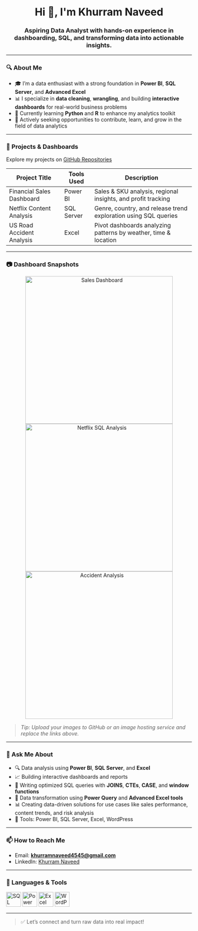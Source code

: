 <h1 align="center">Hi 👋, I'm Khurram Naveed</h1>

<h3 align="center">Aspiring Data Analyst with hands-on experience in dashboarding, SQL, and transforming data into actionable insights.</h3>

---

### 🔍 About Me

- 🎓 I’m a data enthusiast with a strong foundation in **Power BI**, **SQL Server**, and **Advanced Excel**
- 📊 I specialize in **data cleaning**, **wrangling**, and building **interactive dashboards** for real-world business problems
- 🌱 Currently learning **Python** and **R** to enhance my analytics toolkit
- 🚀 Actively seeking opportunities to contribute, learn, and grow in the field of data analytics

---

### 💼 Projects & Dashboards

Explore my projects on [GitHub Repositories](https://github.com/Khurramnaveed3233?tab=repositories)

| Project Title | Tools Used | Description |
|---------------|------------|-------------|
| Financial Sales Dashboard | Power BI | Sales & SKU analysis, regional insights, and profit tracking |
| Netflix Content Analysis | SQL Server | Genre, country, and release trend exploration using SQL queries |
| US Road Accident Analysis | Excel | Pivot dashboards analyzing patterns by weather, time & location |

---

### 📷 Dashboard Snapshots

<p align="center">
  <img src="https://your-image-link-1.com" width="400" alt="Sales Dashboard"/>
  <img src="https://your-image-link-2.com" width="400" alt="Netflix SQL Analysis"/>
  <img src="https://your-image-link-3.com" width="400" alt="Accident Analysis"/>
</p>

> _Tip: Upload your images to GitHub or an image hosting service and replace the links above._

---

### 💬 Ask Me About

- 🔍 Data analysis using **Power BI**, **SQL Server**, and **Excel**
- 📈 Building interactive dashboards and reports
- 🧠 Writing optimized SQL queries with **JOINS**, **CTEs**, **CASE**, and **window functions**
- 🧹 Data transformation using **Power Query** and **Advanced Excel tools**
- 📊 Creating data-driven solutions for use cases like sales performance, content trends, and risk analysis
- 🧰 Tools: Power BI, SQL Server, Excel, WordPress

---

### 📫 How to Reach Me

- Email: **khurramnaveed4545@gmail.com**
- LinkedIn: [Khurram Naveed](https://www.linkedin.com/in/khurram-naveed-0083851aa/)

---

### 🧰 Languages & Tools

<p align="left">
  <a href="https://www.microsoft.com/en-us/sql-server" target="_blank"><img src="https://www.svgrepo.com/show/303229/microsoft-sql-server-logo.svg" alt="SQL Server" width="40" height="40"/></a>
  <a href="https://powerbi.microsoft.com/" target="_blank"><img src="https://img.icons8.com/color/48/000000/power-bi.png" alt="Power BI" width="40" height="40"/></a>
  <a href="https://www.microsoft.com/en/microsoft-365/excel" target="_blank"><img src="https://img.icons8.com/color/48/000000/microsoft-excel-2019--v1.png" alt="Excel" width="40" height="40"/></a>
  <a href="https://wordpress.com/" target="_blank"><img src="https://img.icons8.com/color/48/000000/wordpress.png" alt="WordPress" width="40" height="40"/></a>
</p>

---

> ✅ Let’s connect and turn raw data into real impact!
